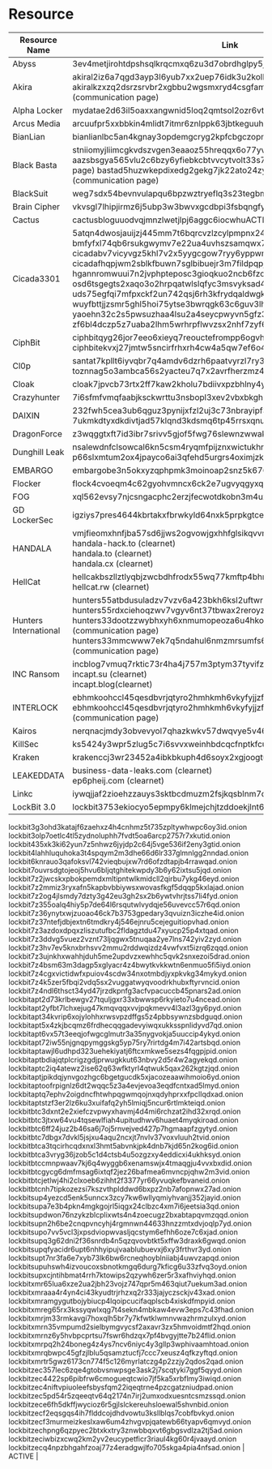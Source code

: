 # Resource

| Resource Name       | Link                              | Status |
|-----------------------------|------------------------------------------|-------|
| Abyss | 3ev4metjirohtdpshsqlkrqcmxq6zu3d7obrdhglpy5jpbr7whmlfgqd.onion | ACTIVE |
| Akira | akiral2iz6a7qgd3ayp3l6yub7xx2uep76idk3u2kollpj5z3z636bad.onion akiralkzxzq2dsrzsrvbr2xgbbu2wgsmxryd4csgfameg52n7efvr2id.onion (communication page) | ACTIVE |
| Alpha Locker | mydatae2d63il5oaxxangwnid5loq2qmtsol2ozr6vtb7yfm5ypzo6id.onion | ACTIVE |
| Arcus Media | arcuufpr5xxbbkin4mlidt7itmr6znlppk63jbtkeguuhszmc5g7qdyd.onion | ACTIVE | 
| BianLian | bianlianlbc5an4kgnay3opdemgcryg2kpfcbgczopmm3dnbz3uaunad.onion | ACTIVE |
| Black Basta | stniiomyjliimcgkvdszvgen3eaaoz55hreqqx6o77yvmpwt7gklffqd.onion aazsbsgya565vlu2c6bzy6yfiebkcbtvvcytvolt33s77xypi7nypxyd (communication page) bastad5huzwkepdixedg2gekg7jk22ato24zyllp6lnjx7wdtyctgvyd (communication page) | ACTIVE |
| BlackSuit | weg7sdx54bevnvulapqu6bpzwztryeflq3s23tegbmnhkbpqz637f2yd.onion | ACTIVE |
| Brain Cipher | vkvsgl7lhipjirmz6j5ubp3w3bwvxgcdbpi3fsbqngfynetqtw4w5hyd.onion| ACTIVE |
| Cactus | cactusbloguuodvqjmnzlwetjlpj6aggc6iocwhuACTIVEb47laukux7ckid.onion | ACTIVE |
| Cicada3301 | 5atqn4dwosjauijzj445mm7t6bqrcvzlzcylpmpnx243jxvlimyb6aid.onion bmfyfxl74qb6rsukgwymv7e22ua4uvhszsamqwx7jmj57qkamxwlhbid.onion cicadabv7vicyvgz5khl7v2x5yygcgow7ryy6yppwmxii4eoobdaztqd.onion cicadafhqpjwm2sblkfbuwn7sglbibuejr3m7fildpqpjv3hghlhb4id.onion hgannromwuui7n2jvphpteposc3gioqkuo2ncb6fzopasgcq7ixcjeqd.onion osd6tsgegts2xaqo3o2hrpqatwlslqfyc3msvyksad4iucauif3oqqad.onion uds75egfqi7mfpxckf2un742qsj6rh3kfrydqaldwgkrqp2a37lk6fyd.onion wuyfbttjjzsmr5ghl5hoi75ytse3bwrqgk63c6guv3lhw7hwtxbgveid.onion yaoehn32c2s5pwsuzhaa4lsu2a4seycpwyvn5gfz3bn4i74t2jo3frad.onion zf6bl4dczp5z7uaba2lhm5wrhrpflwvzsx2nhf7zyf63tpsfzc54tbad.onion | ACTIVE | 
| CiphBit | ciphbitqyg26jor7eeo6xieyq7reouctefrompp6ogvhqjba7uo4xdid.onion ciphbitekvxj27jmtw5sncirfrhxrh4cw4a5qw7ef6o4vqfy4habxbyd.onion | ACTIVE |
| Cl0p | santat7kpllt6iyvqbr7q4amdv6dzrh6paatvyrzl7ry3zm72zigf4ad.onion toznnag5o3ambca56s2yacteu7q7x2avrfherzmz4nmujrjuib4iusad.onion| ACTIVE |
| Cloak | cloak7jpvcb73rtx2ff7kaw2kholu7bdiivxpzbhlny4ybz75dpxckqd.onion | ACTIVE |
| Crazyhunter | 7i6sfmfvmqfaabjksckwrttu3nsbopl3xev2vbxbkghsivs5lqp4yeqd.onion | ACTIVE |
| DAIXIN | 232fwh5cea3ub6qguz3pynijxfzl2uj3c73nbrayipf3gq25vtq2r4qd.onion 7ukmkdtyxdkdivtjad57klqnd3kdsmq6tp45rrsxqnu76zzv3jvitlqd.onion | ACTIVE |
| DragonForce | z3wqggtxft7id3ibr7srivv5gjof5fwg76slewnzwwakjuf3nlhukdid.onion | ACTIVE |
| Dunghill Leak | nsalewdnfclsowcal6kn5csm4ryqmfpijznxwictukhrgvz2vbmjjjyd.onion p66slxmtum2ox4jpayco6ai3qfehd5urgrs4oximjzklxcol264driqd.onion | ACTIVE | 
| EMBARGO | embargobe3n5okxyzqphpmk3moinoap2snz5k6765mvtkk7hhi544jid.onion | ACTIVE |
| Flocker | flock4cvoeqm4c62gyohvmncx6ck2e7ugvyqgyxqtrumklhd5ptwzpqd.onion | ACTIVE |
| FOG | xql562evsy7njcsngacphc2erzjfecwotdkobn3m4uxu2gtqh26newid.onion | ACTIVE |
| GD LockerSec | igziys7pres4644kbrtakxfbrwkyld64nxk5prpkgtcexwrrjgtfjzyd | ACTIVE |
| HANDALA | vmjfieomxhnfjba57sd6jjws2ogvowjgxhhfglsikqvvrnrajbmpxqqd.onion<br>handala-hack.to (clearnet)<br>handala.to (clearnet)<br>handala.cx (clearnet)<br>| ACTIVE |
| HellCat | hellcakbszllztlyqbjzwcbdhfrodx55wq77kmftp4bhnhsnn5r3odad.onion<br>hellcat.rw (clearnet) | ACTIVE | 
| Hunters International | hunters55atbdusuladzv7vzv6a423bkh6ksl2uftwrxyuarbzlfh7yd.onion<br>hunters55rdxciehoqzwv7vgyv6nt37tbwax2reroyzxhou7my5ejyid<br>hunters33dootzzwybhxyh6xnmumopeoza6u4hkontdqu7awnhmix7ad.onion/login (communication page)<br>hunters33mmcwww7ek7q5ndahul6nmzmrsumfs6aenicbqon6mxfiqyd.onion/login (communication page) | ACTIVE |
| INC Ransom | incblog7vmuq7rktic73r4ha4j757m3ptym37tyvifzp2roedyyzzxid.onion<br>incapt.su (clearnet)<br>incapt.blog(clearnet) | ACTIVE |
| INTERLOCK | ebhmkoohccl45qesdbvrjqtyro2hmhkmh6vkyfyjjzfllm3ix72aqaid.onion<br>ebhmkoohccl45qesdbvrjqtyro2hmhkmh6vkyfyjjzfllm3ix72aqaid.onion (communication page) | ACTIVE |
| Kairos | nerqnacjmdy3obvevyol7qhazkwkv57dwqvye5v46k5bcujtfa6sduad.onion | ACTIVE |
| KillSec | ks5424y3wpr5zlug5c7i6svvxweinhbdcqcfnptkfcutrncfazzgz5id.onion | ACTIVE |
| Kraken | krakenccj3wr23452a4ibkbkuph4d6soyx2xgjoogtuamc3m7u7wemad.onion | ACTIVE |
| LEAKEDDATA | business-data-leaks.com (clearnet)<br>ep6pheij.com (clearnet) | ACTIVE |
| Linkc | iywqjjaf2zioehzzauys3sktbcdmuzm2fsjkqsblnm7dt6axjfpoxwid.onion | ACTIVE |
| LockBit 3.0 | lockbit3753ekiocyo5epmpy6klmejchjtzddoekjlnt6mu3qh4de2id.onion<br>
lockbit3g3ohd3katajf6zaehxz4h4cnhmz5t735zpltywhwpc6oy3id.onion<br>
lockbit3olp7oetlc4tl5zydnoluphh7fvdt5oa6arcp2757r7xkutid.onion<br>
lockbit435xk3ki62yun7z5nhwz6jyjdp2c64j5vge536if2eny3gtid.onion<br>
lockbit4lahhluquhoka3t4spqym2m3dhe66d6lr337glmnlgg2nndad.onion<br>
lockbit6knrauo3qafoksvl742vieqbujxw7rd6ofzdtapjb4rrawqad.onion<br>
lockbit7ouvrsdgtojeoj5hvu6bljqtghitekwpdy3b6y62ixtsu5jqd.onion<br>
lockbit7z2jwcskxpbokpemdxmltipntwlkmidcll2qirbu7ykg46eyd.onion<br>
lockbit7z2mmiz3ryxafn5kapbvbbiywsxwovasfkgf5dqqp5kxlajad.onion<br>
lockbit7z2og4jlsmdy7dzty3g42eu3gh2sx2b6ywtvhrjtss7li4fyd.onion<br>
lockbit7z355oalq4hiy5p7de64l6rsqutwlvydqje56uvevcc57r6qd.onion<br>
lockbit7z36ynytxwjzuoao46ck7b3753gpedary3qvuizn3iczhe4id.onion<br>
lockbit7z37ntefjdbjextn6tmdkry4j546ejnru5cejeguitiopvhad.onion<br>
lockbit7z3azdoxdpqxzliszutufbc2fldagztdu47xyucp25p4xtqad.onion<br>
lockbit7z3ddvg5vuez2vznt73ljqgwx5tnuqaa2ye7lns742yiv2zyd.onion<br>
lockbit7z3hv7ev5knxbrhsvv2mmu2rddwqizdz4vwfvxt5izrq6zqqd.onion<br>
lockbit7z3ujnkhxwahhjduh5me2updvzxewhhc5qvk2snxezoi5drad.onion<br>
lockbit7z4bsm63m3dagp5xglyacr4z4bwytkvkkwtn6enmuo5fi5iyd.onion<br>
lockbit7z4cgxvictidwfxpuiov4scdw34nxotmbdjyxpkvkg34mykyd.onion<br>
lockbit7z4k5zer5fbqi2vdq5sx2vuggatwyqvoodrkhubxftyrvncid.onion<br>
lockbit7z4ndl6thsct34yd47jrzdkpnfg3acfvpacuccb45pnars2ad.onion<br>
lockbitapt2d73krlbewgv27tquljgxr33xbwwsp6rkyieto7u4ncead.onion<br>
lockbitapt2yfbt7lchxejug47kmqvqqxvvjpqkmevv4l3azl3gy6pyd.onion<br>
lockbitapt34kvrip6xojylohhxrwsvpzdffgs5z4pbbsywnzsbdguqd.onion<br>
lockbitapt5x4zkjbcqmz6frdhecqqgadevyiwqxukksspnlidyvd7qd.onion<br>
lockbitapt6vx57t3eeqjofwgcglmutr3a35nygvokja5uuccip4ykyd.onion<br>
lockbitapt72iw55njgnqpymggskg5yp75ry7rirtdg4m7i42artsbqd.onion<br>
lockbitaptawjl6udhpd323uehekiyatj6ftcxmkwe5sezs4fqgpjpid.onion<br>
lockbitaptbdiajqtplcrigzgdjprwugkkut63nbvy2d5r4w2agyekqd.onion<br>
lockbitaptc2iq4atewz2ise62q63wfktyrl4qtwuk5qax262kgtzjqd.onion<br>
lockbitaptjpikdqjynvgozhgc6bgetgucdk5xjacozeaawihmoio6yd.onion<br>
lockbitaptoofrpignlz6dt2wqqc5z3a4evjevoa3eqdfcntxad5lmyd.onion<br>
lockbitaptq7ephv2oigdncfhtwhpqgwmqojnxqdyhprxxfpcllqdxad.onion<br>
lockbitaptstzf3er2lz6ku3xuifafq2yh5lmiqj5ncur6rtlmkteiqd.onion<br>
lockbitbtc3dxnt2e2xiefczvpwyxhavmj4d4mi6rchzat2ihd32xrqd.onion<br>
lockbitbtc3jtxw64vu4tqsewlfiah4upitudhwv6huaet4myqkiroad.onion<br>
lockbitbtc6ff24juz2b46sa6j7oj5rnvejved427p7hgmaapfzgytyd.onion<br>
lockbitbtc7dbgx7dvkl5jsjxu4aqu2ncxjt7nvlv37voxvluuh2tvid.onion<br>
lockbitbtca3tqcirhcqdxnxl3hmt5abvnkjpk4dnb7kjd65n2kog6id.onion<br>
lockbitbtca3vryg36jzob5c1d4ctsb4u5ozgzxy4eddicxi4ukhksyd.onion<br>
lockbitbtccmnpwaav7kj6q4wyggb6xenamswjx4tmaqgju4vvxbxdid.onion<br>
lockbitbtcgycg6dmfmsag6ixtqf2jez26bafmea6mvncpjqhw2m3vid.onion<br>
lockbitbtcjetlwj4hi2clxoeb6zihht2f3377yr66yvuqkefbvaneid.onion<br>
lockbitbtcnh7tipkozezsi7kszvthplddwd6bxpz2nb7afopnwx27ad.onion<br>
lockbitsup4yezcd5enk5unncx3zcy7kw6wllyqmiyhvanjj352jayid.onion<br>
lockbitsupa7e3b4pkn4mgkgojrl5iqgx24clbzc4xm7i6jeetsia3qd.onion<br>
lockbitsupdwon76nzykzblcplixwts4n4zoecugz2bxabtapqvmzqqd.onion<br>
lockbitsupn2h6be2cnqpvncyhj4rgmnwn44633hnzzmtxdvjoqlp7yd.onion<br>
lockbitsupo7vv5vcl3jxpsdviopwvasljqcstym6efhh6oze7c6xjad.onion<br>
lockbitsupq3g62dni2f36snrdb4n5qzqvovbtkt5xffw3draxk6gwqd.onion<br>
lockbitsupqfyacidr6upt6nhhyipujvaablubuevxj6xy3frthvr3yd.onion<br>
lockbitsupt7nr3fa6e7xyb73lk6bw6rcneqhoyblniiabj4uwvzapqd.onion<br>
lockbitsupuhswh4izvoucoxsbnotkmgq6durg7kficg6u33zfvq3oyd.onion<br>
lockbitsupxcjntihbmat4rrh7ktowips2qzywh6zer5r3xafhviyhqd.onion<br>
lockbitxmr65lua6xze2ua2jbh23vojz747qpr5m463qiut7uekum3ad.onion<br>
lockbitxmraaa4r4yn4ci43kyudtrjrhzxq2r333jajyczsckjv43xad.onion<br>
lockbitxmramgygutbojybiucp4lqoipcucifaqplscb4xiskdfmpyid.onion<br>
lockbitxmreg65rx3kssyqwlxqg7t4sekn4mbkaw4evw3eps7c43fhad.onion<br>
lockbitxmrjm33rmkavgi7hoxqlh5br7y7kfwtklwmnvwazhrmzulxyd.onion<br>
lockbitxmrn35vmpumd2sielbymgvycsf2axavr3zx5hmvoidmtf2hqd.onion<br>
lockbitxmrnz6y5hvbpcprtsu7fswr6hdzqx7pf4bvgyjtte7b24flid.onion<br>
lockbitxmrpq2h24boneg4z4ys7ncv6niyc4y3gllp3wphivaamhtoad.onion<br>
lockbitxmrqbwpc45gfzjlblu5qsamztucfj7ccc7xeusz4qfkzyftqd.onion<br>
lockbitxmrtr5gwz6173cn774f5c126myrlatczg4p2zzjy2qdos2qad.onion<br>
lockbitzec357lec6zqe4gtobvsnwpsge3ask2j7scqtyki7ggf5qyyd.onion<br>
lockbitzec4422sp6pibfrw6cmogueqtcwio7jf5ka5xrbflmy3iwiqd.onion<br>
lockbitzec4niftvpiuoleefsbysfqm22iqeqtrne4pzcgatzniudpad.onion<br>
lockbitzec5pd54r5zqeeqtv64q2174n7irj2umxodxuesntcsmzssqd.onion<br>
lockbitzece6fh5dkffjwycioz6r5gjlslckereuhsloewal5shvnbid.onion<br>
lockbitzecf2eqsgqs4ih7flddcojdhdvowtu3ksllblqs7cobfbvkyd.onion<br>
lockbitzecf3murmeizkeslxaw6um4zhvgvpjqatewb66tyapv6qmvyd.onion<br>
lockbitzechpng6qzpyec2btxkxtry3znwbbqxvt6gbgsvdlza2tj5ad.onion<br>
lockbitzeciwbizxcwq2km2yv2eucypetficr3riaul4kg60r4jvaayd.onion<br>
lockbitzecq4npzbhgahfzoaj77z4eradgwjlfo705skga4pia4nfsad.onion | ACTIVE | 



